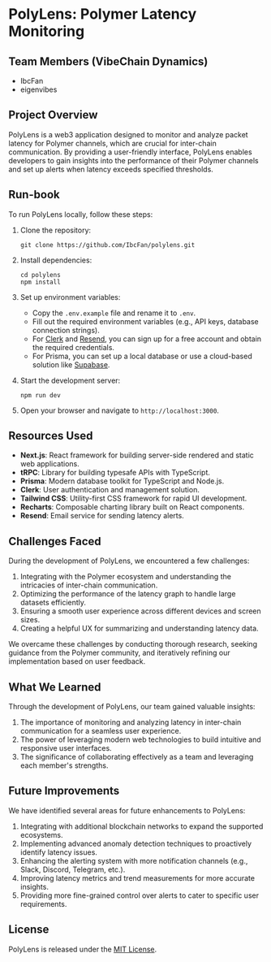 # PolyLens: Polymer Latency Monitoring

## Team Members (VibeChain Dynamics)
- IbcFan
- eigenvibes

## Project Overview
PolyLens is a web3 application designed to monitor and analyze packet latency for Polymer channels, which are crucial for inter-chain communication. By providing a user-friendly interface, PolyLens enables developers to gain insights into the performance of their Polymer channels and set up alerts when latency exceeds specified thresholds.

## Run-book
To run PolyLens locally, follow these steps:

1. Clone the repository:
   ```
   git clone https://github.com/IbcFan/polylens.git
   ```

2. Install dependencies:
   ```
   cd polylens
   npm install
   ```

3. Set up environment variables:
   - Copy the `.env.example` file and rename it to `.env`. 
   - Fill out the required environment variables (e.g., API keys, database connection strings).
   - For [Clerk](clerk.com) and [Resend](https://resend.com/), you can sign up for a free account and obtain the required credentials.
   - For Prisma, you can set up a local database or use a cloud-based solution like [Supabase](https://supabase.com/).

4. Start the development server:
   ```
   npm run dev
   ```

5. Open your browser and navigate to `http://localhost:3000`.

## Resources Used
- **Next.js**: React framework for building server-side rendered and static web applications.
- **tRPC**: Library for building typesafe APIs with TypeScript.
- **Prisma**: Modern database toolkit for TypeScript and Node.js.
- **Clerk**: User authentication and management solution.
- **Tailwind CSS**: Utility-first CSS framework for rapid UI development.
- **Recharts**: Composable charting library built on React components.
- **Resend**: Email service for sending latency alerts.

## Challenges Faced
During the development of PolyLens, we encountered a few challenges:

1. Integrating with the Polymer ecosystem and understanding the intricacies of inter-chain communication.
2. Optimizing the performance of the latency graph to handle large datasets efficiently.
3. Ensuring a smooth user experience across different devices and screen sizes.
4. Creating a helpful UX for summarizing and understanding latency data.

We overcame these challenges by conducting thorough research, seeking guidance from the Polymer community, and iteratively refining our implementation based on user feedback.

## What We Learned
Through the development of PolyLens, our team gained valuable insights:

1. The importance of monitoring and analyzing latency in inter-chain communication for a seamless user experience.
2. The power of leveraging modern web technologies to build intuitive and responsive user interfaces.
3. The significance of collaborating effectively as a team and leveraging each member's strengths.

## Future Improvements
We have identified several areas for future enhancements to PolyLens:

1. Integrating with additional blockchain networks to expand the supported ecosystems.
2. Implementing advanced anomaly detection techniques to proactively identify latency issues.
3. Enhancing the alerting system with more notification channels (e.g., Slack, Discord, Telegram, etc.).
4. Improving latency metrics and trend measurements for more accurate insights.
5. Providing more fine-grained control over alerts to cater to specific user requirements.

## License
PolyLens is released under the [MIT License](https://opensource.org/licenses/MIT).